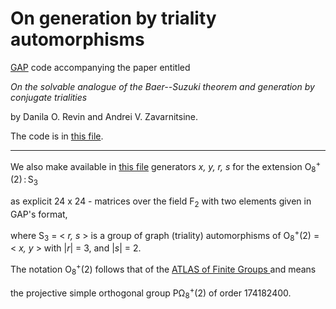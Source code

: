 # On generation by triality automorphisms 
[GAP](https://www.gap-system.org/) code accompanying the paper entitled

*On the solvable analogue of the Baer--Suzuki theorem and generation by conjugate trialities*

by Danila O. Revin and Andrei V. Zavarnitsine.

The code is in [this file](code.gap).

---

We also make available in [this file](Generators_O8(2)S3.txt) generators  <i>x, y, r, s</i>  for the extension O<sub>8</sub><sup>+</sup>(2)&thinsp;:&thinsp;S<sub>3</sub> 

as explicit  24 x 24 - matrices over the field F<sub>2</sub> with two elements given in GAP's format, 

where S<sub>3</sub> = < <i>r, s</i> > is a group of graph (triality) automorphisms of O<sub>8</sub><sup>+</sup>(2) = < <i>x, y</i> > with |<i>r</i>| = 3, and |<i>s</i>| = 2.

The notation O<sub>8</sub><sup>+</sup>(2) follows that of the [ATLAS of Finite Groups ](https://en.wikipedia.org/wiki/ATLAS_of_Finite_Groups)
and means 

the projective simple orthogonal group PΩ<sub>8</sub><sup>+</sup>(2) of order 174182400.
